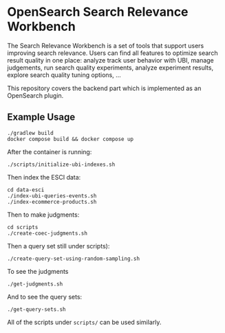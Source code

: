 # OpenSearch Search Relevance Workbench

The Search Relevance Workbench is a set of tools that support users improving search relevance. Users can find all features to optimize search result quality in one place: analyze track user behavior with UBI, manage judgements, run search quality experiments, analyze experiment results, explore search quality tuning options, …

This repository covers the backend part which is implemented as an OpenSearch plugin.

## Example Usage

```
./gradlew build
docker compose build && docker compose up
```

After the container is running:

```
./scripts/initialize-ubi-indexes.sh
```

Then index the ESCI data:

```
cd data-esci
./index-ubi-queries-events.sh
./index-ecommerce-products.sh
```

Then to make judgments:

```
cd scripts
./create-coec-judgments.sh
```

Then a query set  still under scripts):

```
./create-query-set-using-random-sampling.sh
```

To see the judgments

```
./get-judgments.sh
```

And to see the query sets:

```
./get-query-sets.sh
```

All of the scripts under `scripts/` can be used similarly.
